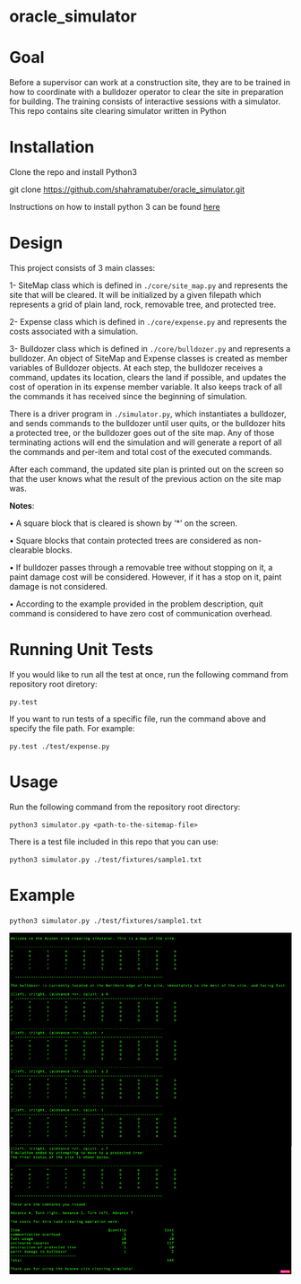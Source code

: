 # oracle_simulator

# Goal
Before a supervisor can work at a construction site, they are to be trained in how to coordinate with a bulldozer operator to clear the site in preparation for building. The training consists of interactive sessions with a simulator. This repo contains site clearing simulator written in Python

# Installation
Clone the repo and install Python3

git clone https://github.com/shahramatuber/oracle_simulator.git

Instructions on how to install python 3 can be found [here](https://realpython.com/installing-python/)

# Design 
This project consists of 3 main classes:

1- SiteMap class which is defined in `./core/site_map.py` and represents the site that will be cleared. It will be initialized by a given filepath which represents a grid of plain land, rock, removable tree, and protected tree.

2- Expense class which is defined in `./core/expense.py` and represents the costs associated with a simulation.

3- Bulldozer class which is defined in `./core/bulldozer.py` and represents a bulldozer. An object of SiteMap and Expense classes is created as member variables of Bulldozer objects. At each step, the bulldozer receives a command, updates its location, clears the land if possible, and updates the cost of operation in its expense member variable. It also keeps track of all the commands it has received since the beginning of simulation.

There is a driver program in `./simulator.py`, which instantiates a bulldozer, and sends commands to the bulldozer until user quits, or the bulldozer hits a protected tree, or the bulldozer goes out of the site map. Any of those terminating actions will end the simulation and will generate a report of all the commands and per-item and total cost of the executed commands. 

After each command, the updated site plan is printed out on the screen so that the user knows what the result of the previous action on the site map was.

**Notes**:

•	A square block that is cleared is shown by ‘*’ on the screen.

•	Square blocks that contain protected trees are considered as non-clearable blocks.

•	If bulldozer passes through a removable tree without stopping on it, a paint damage cost will be considered. However, if it has a stop on it, paint damage is not considered.

•	According to the example provided in the problem description, quit command is considered to have zero cost of communication overhead.


# Running Unit Tests
If you would like to run all the test at once, run the following command from repository root diretory:

`py.test`

If you want to run tests of a specific file, run the command above and specify the file path. For example:

`py.test ./test/expense.py`

# Usage
Run the following command from the repository root directory:

`python3 simulator.py <path-to-the-sitemap-file>`
  
  
There is a test file included in this repo that you can use:

`python3 simulator.py ./test/fixtures/sample1.txt`

# Example
`python3 simulator.py ./test/fixtures/sample1.txt`

![Sample output of the simulator after each command](./test/fixtures/sample_run.png "sample std out")

